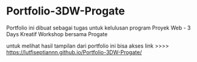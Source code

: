 # Portfolio-3DW-Progate
Portfolio ini dibuat sebagai tugas untuk kelulusan program Proyek Web - 3 Days Kreatif Workshop bersama Progate

untuk melihat hasil tampilan dari portfolio ini bisa akses link >>>> https://lutfiseptiannn.github.io/Portfolio-3DW-Progate/
